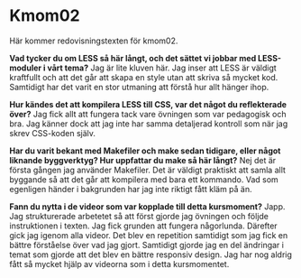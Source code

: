 Kmom02
===============================

Här kommer redovisningstexten för kmom02.

**Vad tycker du om LESS så här långt, och det sättet vi jobbar med LESS-moduler i vårt tema?**
Jag är lite kluven här. Jag inser att LESS är väldigt kraftfullt och att det går att skapa en style utan att skriva så mycket kod. Samtidigt har det varit en stor utmaning att förstå hur allt hänger ihop.

**Hur kändes det att kompilera LESS till CSS, var det något du reflekterade över?**
Jag fick allt att fungera tack vare övningen som var pedagogisk och bra. Jag känner dock att jag inte har samma detaljerad kontroll som när jag skrev CSS-koden själv.

**Har du varit bekant med Makefiler och make sedan tidigare, eller något liknande byggverktyg? Hur uppfattar du make så här långt?**
Nej det är första gången jag använder Makefiler. Det är väldigt praktiskt att samla allt byggande så att det går att kompilera med bara ett kommando. Vad som egenligen händer i bakgrunden har jag inte riktigt fått kläm på än.

**Fann du nytta i de videor som var kopplade till detta kursmoment?**
Japp. Jag strukturerade arbetetet så att först gjorde jag övningen och följde instruktionen i texten. Jag fick grunden att fungera någorlunda. Därefter gick jag igenom alla videor. Det blev en repetition samtidigt som jag fick en bättre förståelse över vad jag gjort. Samtidigt gjorde jag en del ändringar i temat som gjorde att det blev en bättre responsiv design. Jag har nog aldrig fått så mycket hjälp av videorna som i detta kursmomentet.
